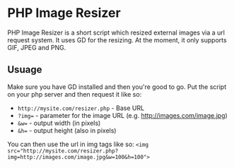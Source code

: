 PHP Image Resizer
===========

PHP Image Resizer is a short script which resized external images via a url request system. It uses GD for the resizing. At the moment, it only supports GIF, JPEG and PNG.

Usuage
------

Make sure you have GD installed and then you're good to go. Put the script on your php server and then request it like so:

* `http://mysite.com/resizer.php` - Base URL
* `?img=` - parameter for the image URL (e.g. http://images.com/image.jpg)
* `&w=` - output width (in pixels)
* `&h=` - output height (also in pixels)

You can then use the url in img tags like so: `<img src="http://mysite.com/resizer.php?img=http://images.com/image.jpg&w=100&h=100">`